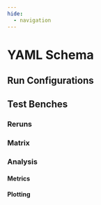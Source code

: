 ```yaml
---
hide:
  - navigation
---
```


# YAML Schema

## Run Configurations

## Test Benches

### Reruns

### Matrix

### Analysis

#### Metrics

#### Plotting
